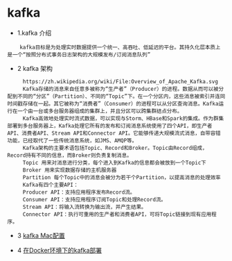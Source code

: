 # kafka

- 1.kafka 介绍

```
    kafka目标是为处理实时数据提供一个统一、高吞吐、低延迟的平台。其持久化层本质上是一个“按照分布式事务日志架构的大规模发布/订阅消息队列”
```
- 2 kafka 架构

```
     https://zh.wikipedia.org/wiki/File:Overview_of_Apache_Kafka.svg
     Kafka存储的消息来自任意多被称为“生产者”（Producer）的进程。数据从而可以被分配到不同的“分区”（Partition）、不同的“Topic”下。在一个分区内，这些消息被索引并连同时间戳存储在一起。其它被称为“消费者”（Consumer）的进程可以从分区查询消息。Kafka运行在一个由一台或多台服务器组成的集群上，并且分区可以跨集群结点分布。
     Kafka高效地处理实时流式数据，可以实现与Storm、HBase和Spark的集成。作为群集部署到多台服务器上，Kafka处理它所有的发布和订阅消息系统使用了四个API，即生产者API、消费者API、Stream API和Connector API。它能够传递大规模流式消息，自带容错功能，已经取代了一些传统消息系统，如JMS、AMQP等。
     Kafka架构的主要术语包括Topic、Record和Broker。Topic由Record组成，Record持有不同的信息，而Broker则负责复制消息。
     Topic 用来对消息进行分类，每个进入到Kafka的信息都会被放到一个Topic下
     Broker 用来实现数据存储的主机服务器
     Partition 每个Topic中的消息会被分为若干个Partition，以提高消息的处理效率
     Kafka有四个主要API：
     Producer API：支持应用程序发布Record流。
     Consumer API：支持应用程序订阅Topic和处理Record流。
     Stream API：将输入流转换为输出流，并产生结果。
     Connector API：执行可重用的生产者和消费者API，可将Topic链接到现有应用程序。
 ```
 - 3 [kafka Mac配置](https://my.oschina.net/u/3316387/blog/2997285)
 
 - 4 [在Docker环境下的kafka部署](https://juejin.im/post/5bbcb21cf265da0add51dc38#heading-2)
